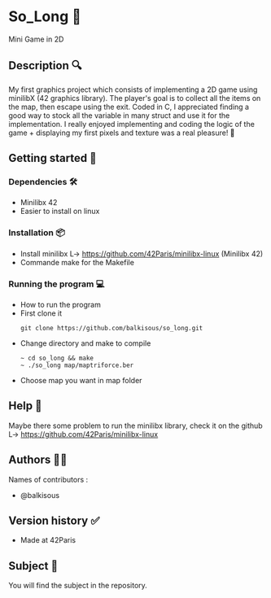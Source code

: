 # So_Long 👾
Mini Game in 2D 

## Description 🔍
My first graphics project which consists of implementing a 2D game using minilibX (42 graphics library). The player's goal is to collect all the items on the map, then escape using the exit. Coded in C, I appreciated finding a good way to stock all the variable in many struct and use it for the implementation.
I really enjoyed implementing and coding the logic of the game + displaying my first pixels and texture was a real pleasure! 🤩

## Getting started 🏁

### Dependencies 🛠️
* Minilibx 42
* Easier to install on linux 
    

### Installation 📦
* Install minilibx L-> https://github.com/42Paris/minilibx-linux (Minilibx 42)
* Commande make for the Makefile 

### Running the program 💻
* How to run the program
* First clone it
  ```
  git clone https://github.com/balkisous/so_long.git
  ```
* Change directory and make to compile
  ```
  ~ cd so_long && make
  ~ ./so_long map/maptriforce.ber
  ```
* Choose map you want in map folder

## Help 🛟
Maybe there some problem to run the minilibx library, check it on the github 
    L-> https://github.com/42Paris/minilibx-linux 
    
## Authors 👩‍💻
Names of contributors :
* @balkisous

## Version history ✅
* Made at 42Paris 

## Subject 📝
You will find the subject in the repository.
